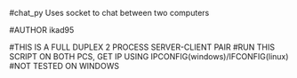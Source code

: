 #chat_py
Uses socket to chat between two computers

#AUTHOR ikad95

#THIS IS A FULL DUPLEX 2 PROCESS SERVER-CLIENT PAIR
#RUN THIS SCRIPT ON BOTH PCS, GET IP USING IPCONFIG(windows)/IFCONFIG(linux)
#NOT TESTED ON WINDOWS
